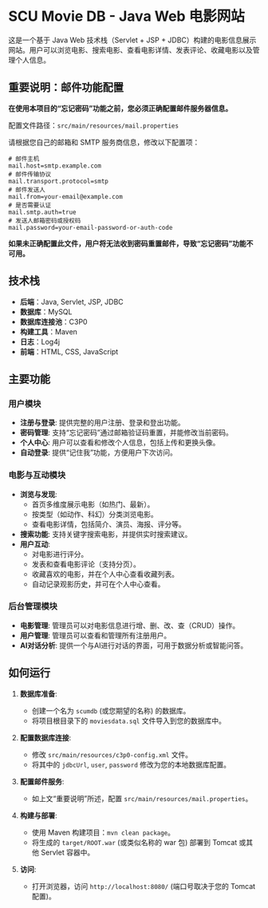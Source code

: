 # SCU Movie DB - Java Web 电影网站

这是一个基于 Java Web 技术栈（Servlet + JSP + JDBC）构建的电影信息展示网站。用户可以浏览电影、搜索电影、查看电影详情、发表评论、收藏电影以及管理个人信息。

## 重要说明：邮件功能配置

**在使用本项目的“忘记密码”功能之前，您必须正确配置邮件服务器信息。**

配置文件路径：`src/main/resources/mail.properties`

请根据您自己的邮箱和 SMTP 服务商信息，修改以下配置项：

```properties
# 邮件主机
mail.host=smtp.example.com
# 邮件传输协议
mail.transport.protocol=smtp
# 邮件发送人
mail.from=your-email@example.com
# 是否需要认证
mail.smtp.auth=true
# 发送人邮箱密码或授权码
mail.password=your-email-password-or-auth-code
```

**如果未正确配置此文件，用户将无法收到密码重置邮件，导致“忘记密码”功能不可用。**

## 技术栈

-   **后端**：Java, Servlet, JSP, JDBC
-   **数据库**：MySQL
-   **数据库连接池**：C3P0
-   **构建工具**：Maven
-   **日志**：Log4j
-   **前端**：HTML, CSS, JavaScript

## 主要功能

### 用户模块
-   **注册与登录**: 提供完整的用户注册、登录和登出功能。
-   **密码管理**: 支持“忘记密码”通过邮箱验证码重置，并能修改当前密码。
-   **个人中心**: 用户可以查看和修改个人信息，包括上传和更换头像。
-   **自动登录**: 提供“记住我”功能，方便用户下次访问。

### 电影与互动模块
-   **浏览与发现**:
    -   首页多维度展示电影（如热门、最新）。
    -   按类型（如动作、科幻）分类浏览电影。
    -   查看电影详情，包括简介、演员、海报、评分等。
-   **搜索功能**: 支持关键字搜索电影，并提供实时搜索建议。
-   **用户互动**:
    -   对电影进行评分。
    -   发表和查看电影评论（支持分页）。
    -   收藏喜欢的电影，并在个人中心查看收藏列表。
    -   自动记录观影历史，并可在个人中心查看。

### 后台管理模块
-   **电影管理**: 管理员可以对电影信息进行增、删、改、查（CRUD）操作。
-   **用户管理**: 管理员可以查看和管理所有注册用户。
-   **AI对话分析**: 提供一个与AI进行对话的界面，可用于数据分析或智能问答。

## 如何运行

1.  **数据库准备**:
    -   创建一个名为 `scumdb` (或您期望的名称) 的数据库。
    -   将项目根目录下的 `moviesdata.sql` 文件导入到您的数据库中。

2.  **配置数据库连接**:
    -   修改 `src/main/resources/c3p0-config.xml` 文件。
    -   将其中的 `jdbcUrl`, `user`, `password` 修改为您的本地数据库配置。

3.  **配置邮件服务**:
    -   如上文“重要说明”所述，配置 `src/main/resources/mail.properties`。

4.  **构建与部署**:
    -   使用 Maven 构建项目：`mvn clean package`。
    -   将生成的 `target/ROOT.war` (或类似名称的 war 包) 部署到 Tomcat 或其他 Servlet 容器中。

5.  **访问**:
    -   打开浏览器，访问 `http://localhost:8080/` (端口号取决于您的 Tomcat 配置)。
